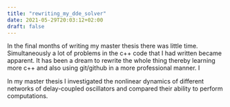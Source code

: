 ```yaml
---
title: "rewriting_my_dde_solver"
date: 2021-05-29T20:03:12+02:00
draft: false
---
```


In the final months of writing my master thesis there was little time. Simultaneously a lot of problems in the c++ code that I had written became apparent. It has been a dream to rewrite the whole thing thereby learning more c++ and also using git/github in a more professional manner. I

In my master thesis I investigated the nonlinear dynamics of different networks of delay-coupled oscillators and compared their ability to perform computations. 
